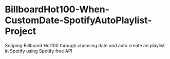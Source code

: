 # BillboardHot100-When-CustomDate-SpotifyAutoPlaylist-Project
Scriping Billboard Hot100 through choosing date and auto create an playlist in Spotify using Spotify free API
